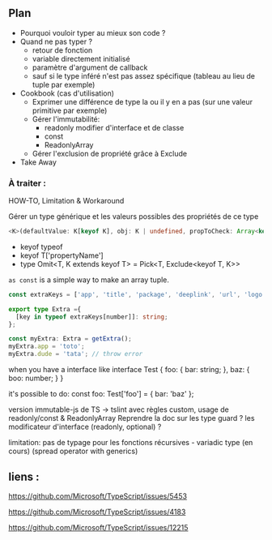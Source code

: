 ## Plan
- Pourquoi vouloir typer au mieux son code ?
- Quand ne pas typer ?
  - retour de fonction
  - variable directement initialisé
  - paramètre d'argument de callback
  - sauf si le type inféré n'est pas assez spécifique (tableau au lieu de tuple par exemple)
- Cookbook (cas d'utilisation)
  - Exprimer une différence de type la ou il y en a pas (sur une valeur primitive par exemple)
  - Gérer l'immutabilité:
    - readonly modifier d'interface et de classe
    - const
    - ReadonlyArray
  - Gérer l'exclusion de propriété grâce à Exclude
- Take Away

### À traiter :

HOW-TO, Limitation & Workaround

Gérer un type générique et les valeurs possibles des propriétés de ce type
````typescript
<K>(defaultValue: K[keyof K], obj: K | undefined, propToCheck: Array<keyof K>): K[keyof K]
````

- keyof typeof
- keyof T['propertyName']
- type Omit<T, K extends keyof T> = Pick<T, Exclude<keyof T, K>>

`as const` is a simple way to make an array tuple.

```typescript
const extraKeys = ['app', 'title', 'package', 'deeplink', 'url', 'logo', 'image', 'type'] as const;

export type Extra ={
  [key in typeof extraKeys[number]]: string;
};

const myExtra: Extra = getExtra();
myExtra.app = 'toto';
myExtra.dude = 'tata'; // throw error
```

when you have a interface like
interface Test {
  foo: {
    bar: string;
  },
  baz: {
    boo: number;
  }
}

it's possible to do:
const foo: Test['foo'] = { bar: 'baz' };


version immutable-js de TS -> tslint avec règles custom, usage de readonly/const & ReadonlyArray
Reprendre la doc sur les type guard ? les modificateur d'interface (readonly, optional) ?

limitation: pas de typage pour les fonctions récursives - variadic type (en cours) (spread operator with generics)

## liens :
https://github.com/Microsoft/TypeScript/issues/5453

https://github.com/Microsoft/TypeScript/issues/4183

https://github.com/Microsoft/TypeScript/issues/12215